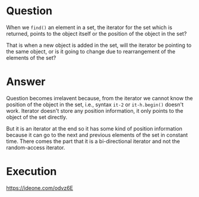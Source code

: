 # Question

When we ```find()``` an element in a set, the iterator for the set which is returned, points to the object itself or the position of the object in the set?

That is when a new object is added in the set, will the iterator be pointing to the same object, or is it going to change due to rearrangement of the elements of the set?

# Answer

Question becomes irrelavent because, from the iterator we cannot know the position of the object in the set, i.e., syntax ```it-2``` or ```it-h.begin()``` doesn't work.
Iterator doesn't store any position information, it only points to the object of the set directly.

But it is an iterator at the end so it has some kind of position information because it can go to the next and previous elements of the set in constant time.
There comes the part that it is a bi-directional iterator and not the random-access iterator.

# Execution

https://ideone.com/odvz6E
